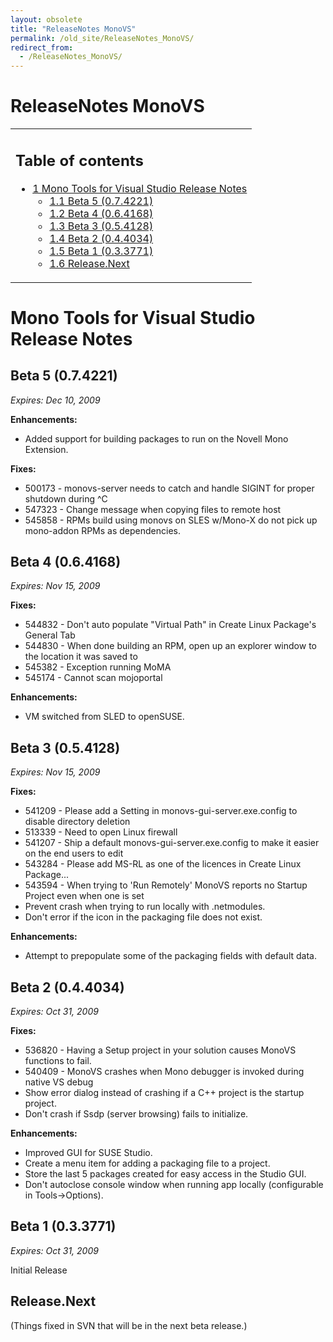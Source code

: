 ```yaml
---
layout: obsolete
title: "ReleaseNotes MonoVS"
permalink: /old_site/ReleaseNotes_MonoVS/
redirect_from:
  - /ReleaseNotes_MonoVS/
---
```


ReleaseNotes MonoVS
===================

<table>
<col width="100%" />
<tbody>
<tr class="odd">
<td align="left"><h2>Table of contents</h2>
<ul>
<li><a href="#mono-tools-for-visual-studio-release-notes">1 Mono Tools for Visual Studio Release Notes</a>
<ul>
<li><a href="#beta-5-074221">1.1 Beta 5 (0.7.4221)</a></li>
<li><a href="#beta-4-064168">1.2 Beta 4 (0.6.4168)</a></li>
<li><a href="#beta-3-054128">1.3 Beta 3 (0.5.4128)</a></li>
<li><a href="#beta-2-044034">1.4 Beta 2 (0.4.4034)</a></li>
<li><a href="#beta-1-033771">1.5 Beta 1 (0.3.3771)</a></li>
<li><a href="#releasenext">1.6 Release.Next</a></li>
</ul></li>
</ul></td>
</tr>
</tbody>
</table>

Mono Tools for Visual Studio Release Notes
==========================================

Beta 5 (0.7.4221)
-----------------

*Expires: Dec 10, 2009*

**Enhancements:**

-   Added support for building packages to run on the Novell Mono Extension.

**Fixes:**

-   500173 - monovs-server needs to catch and handle SIGINT for proper shutdown during \^C
-   547323 - Change message when copying files to remote host
-   545858 - RPMs build using monovs on SLES w/Mono-X do not pick up mono-addon RPMs as dependencies.

Beta 4 (0.6.4168)
-----------------

*Expires: Nov 15, 2009*

**Fixes:**

-   544832 - Don't auto populate "Virtual Path" in Create Linux Package's General Tab
-   544830 - When done building an RPM, open up an explorer window to the location it was saved to
-   545382 - Exception running MoMA
-   545174 - Cannot scan mojoportal

**Enhancements:**

-   VM switched from SLED to openSUSE.

Beta 3 (0.5.4128)
-----------------

*Expires: Nov 15, 2009*

**Fixes:**

-   541209 - Please add a Setting in monovs-gui-server.exe.config to disable directory deletion
-   513339 - Need to open Linux firewall
-   541207 - Ship a default monovs-gui-server.exe.config to make it easier on the end users to edit
-   543284 - Please add MS-RL as one of the licences in Create Linux Package...
-   543594 - When trying to 'Run Remotely' MonoVS reports no Startup Project even when one is set
-   Prevent crash when trying to run locally with .netmodules.
-   Don't error if the icon in the packaging file does not exist.

**Enhancements:**

-   Attempt to prepopulate some of the packaging fields with default data.

Beta 2 (0.4.4034)
-----------------

*Expires: Oct 31, 2009*

**Fixes:**

-   536820 - Having a Setup project in your solution causes MonoVS functions to fail.
-   540409 - MonoVS crashes when Mono debugger is invoked during native VS debug
-   Show error dialog instead of crashing if a C++ project is the startup project.
-   Don't crash if Ssdp (server browsing) fails to initialize.

**Enhancements:**

-   Improved GUI for SUSE Studio.
-   Create a menu item for adding a packaging file to a project.
-   Store the last 5 packages created for easy access in the Studio GUI.
-   Don't autoclose console window when running app locally (configurable in Tools-\>Options).

Beta 1 (0.3.3771)
-----------------

*Expires: Oct 31, 2009*

Initial Release

Release.Next
------------

(Things fixed in SVN that will be in the next beta release.)

